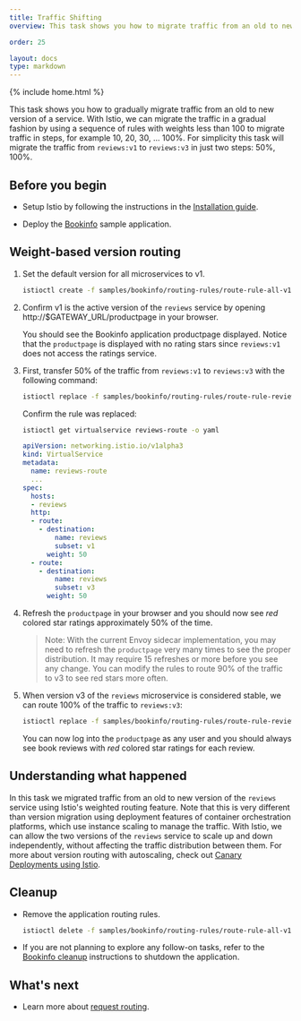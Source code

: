 ```yaml
---
title: Traffic Shifting
overview: This task shows you how to migrate traffic from an old to new version of a service.

order: 25

layout: docs
type: markdown
---
```

{% include home.html %}

This task shows you how to gradually migrate traffic from an old to new version of a service.
With Istio, we can migrate the traffic in a gradual fashion by using a sequence of rules
with weights less than 100 to migrate traffic in steps, for example 10, 20, 30, ... 100%.
For simplicity this task will migrate the traffic from `reviews:v1` to `reviews:v3` in just
two steps: 50%, 100%.

## Before you begin

* Setup Istio by following the instructions in the
  [Installation guide]({{home}}/docs/setup/).

* Deploy the [Bookinfo]({{home}}/docs/guides/bookinfo.html) sample application.

## Weight-based version routing

1. Set the default version for all microservices to v1.

   ```bash
   istioctl create -f samples/bookinfo/routing-rules/route-rule-all-v1.yaml
   ```

1. Confirm v1 is the active version of the `reviews` service by opening http://$GATEWAY_URL/productpage in your browser.

   You should see the Bookinfo application productpage displayed.
   Notice that the `productpage` is displayed with no rating stars since `reviews:v1` does not access the ratings service.

1. First, transfer 50% of the traffic from `reviews:v1` to `reviews:v3` with the following command:

   ```bash
   istioctl replace -f samples/bookinfo/routing-rules/route-rule-reviews-50-v3.yaml
   ```

   Confirm the rule was replaced:

   ```bash
   istioctl get virtualservice reviews-route -o yaml
   ```
   ```yaml
   apiVersion: networking.istio.io/v1alpha3
   kind: VirtualService
   metadata:
     name: reviews-route
     ...
   spec:
     hosts:
     - reviews
     http:
     - route:
       - destination:
           name: reviews
           subset: v1
         weight: 50
     - route:
       - destination:
           name: reviews
           subset: v3
         weight: 50
   ```

1. Refresh the `productpage` in your browser and you should now see *red* colored star ratings approximately 50% of the time.

   > Note: With the current Envoy sidecar implementation, you may need to refresh the `productpage` very many times
   > to see the proper distribution. It may require 15 refreshes or more before you see any change. You can modify the rules to route 90% of the traffic to v3 to see red stars more often.

1. When version v3 of the `reviews` microservice is considered stable, we can route 100% of the traffic to `reviews:v3`:

   ```bash
   istioctl replace -f samples/bookinfo/routing-rules/route-rule-reviews-v3.yaml
   ```

   You can now log into the `productpage` as any user and you should always see book reviews
   with *red* colored star ratings for each review.

## Understanding what happened

In this task we migrated traffic from an old to new version of the `reviews` service using Istio's
weighted routing feature. Note that this is very different than version migration using deployment features
of container orchestration platforms, which use instance scaling to manage the traffic.
With Istio, we can allow the two versions of the `reviews` service to scale up and down independently,
without affecting the traffic distribution between them.
For more about version routing with autoscaling, check out [Canary Deployments using Istio]({{home}}/blog/canary-deployments-using-istio.html).

## Cleanup

* Remove the application routing rules.

  ```bash
  istioctl delete -f samples/bookinfo/routing-rules/route-rule-all-v1.yaml
  ```

* If you are not planning to explore any follow-on tasks, refer to the
  [Bookinfo cleanup]({{home}}/docs/guides/bookinfo.html#cleanup) instructions
  to shutdown the application.

## What's next

* Learn more about [request routing]({{home}}/docs/concepts/traffic-management/rules-configuration.html).
